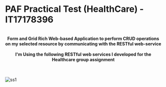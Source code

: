 # PAF Practical Test (HealthCare) - IT17178396
<p align="center">
  <b><br>Form and Grid Rich Web-based Application to perform CRUD operations on my selected resource by communicating with the RESTful web-service<br><br></b>
  <b>I'm Using the following RESTful web services I developed for the Healthcare group assignment</b><br><br>
  
   <br>
 
   </p>
</p>


![ss1](https://user-images.githubusercontent.com/55515007/81200975-51719300-8fe2-11ea-9a5c-70e049b1c6ac.png)
   </p>
